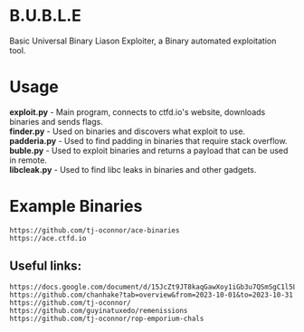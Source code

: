 # B.U.B.L.E
Basic Universal Binary Liason Exploiter,
a Binary automated exploitation tool.

# Usage
**exploit.py** - Main program, connects to ctfd.io's website, downloads binaries and sends flags. <br>
**finder.py** - Used on binaries and discovers what exploit to use.<br>
**padderia.py**  - Used to find padding in binaries that require stack overflow.<br>
**buble.py**  - Used to exploit binaries and returns a payload that can be used in remote.<br>
**libcleak.py**  - Used to find libc leaks in binaries and other gadgets.<br>


# Example Binaries
```
https://github.com/tj-oconnor/ace-binaries
https://ace.ctfd.io
```
## Useful links:

```
https://docs.google.com/document/d/15JcZt9JT8kaqGawXoy1iGb3u7QSmSgC1l5LyomrVwVg/edit
https://github.com/chanhake?tab=overview&from=2023-10-01&to=2023-10-31
https://github.com/tj-oconnor/
https://github.com/guyinatuxedo/remenissions
https://github.com/tj-oconnor/rop-emporium-chals
```
